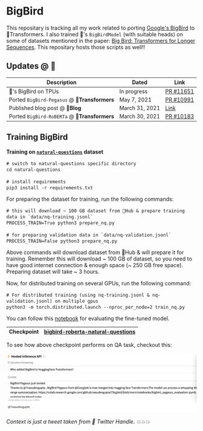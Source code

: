 # BigBird

This repositary is tracking all my work related to porting [Google's BigBird](https://github.com/google-research/bigbird) to 🤗Transformers. I also trained 🤗's `BigBirdModel` (with suitable heads) on some of datasets mentioned in the paper: [Big Bird: Transformers for Longer Sequences](https://arxiv.org/abs/2007.14062). This repositary hosts those scripts as well!!

## Updates @ 🤗

| Description                                   | Dated          | Link                                                                |
|-----------------------------------------------|----------------|---------------------------------------------------------------------|
| 🤗's BigBird on TPUs                          | In progress    | [PR #11651](https://github.com/huggingface/transformers/pull/11651) |                                                  
| Ported `BigBird-Pegasus` @ **🤗Transformers** | May 7, 2021    | [PR #10991](https://github.com/huggingface/transformers/pull/10991) |
| Published blog post @ **🤗Blog**              | March 31, 2021 | [Link](https://huggingface.co/blog/big-bird)                        |
| Ported `BigBird-RoBERTa` @ **🤗Transformers** | March 30, 2021 | [PR #10183](https://github.com/huggingface/transformers/pull/10183) |

## Training BigBird

**Training on [`natural-questions`](https://huggingface.co/datasets/natural_questions) dataset**

```shell
# switch to natural-questions specific directory
cd natural-questions

# install requirements
pip3 install -r requirements.txt
```

For preparing the dataset for training, run the following commands:

```shell
# this will download ~ 100 GB dataset from 🤗Hub & prepare training data in `data/nq-training.jsonl`
PROCESS_TRAIN=True python3 prepare_nq.py

# for preparing validation data in `data/nq-validation.jsonl`
PROCESS_TRAIN=False python3 prepare_nq.py
```

Above commands will download dataset from 🤗Hub & will prepare it for training. Remember this will download ~ 100 GB of dataset, so you need to have good internet connection & enough space (~ 250 GB free space). Preparing dataset will take ~ 3 hours.

Now, for distributed training on several GPUs, run the following command:

```
# For distributed training (using nq-training.jsonl & nq-validation.jsonl) on multiple gpus
python3 -m torch.distributed.launch --nproc_per_node=2 train_nq.py
```

You can follow this [notebook](https://colab.research.google.com/github/vasudevgupta7/bigbird/blob/main/notebooks/evaluate_nq.ipynb) for evaluating the fine-tuned model.

| Checkpoint | [bigbird-roberta-natural-questions](https://huggingface.co/vasudevgupta/bigbird-roberta-natural-questions) |
|------------|------------------------------------------------------------------------------------------------------------|

To see how above checkpoint performs on QA task, checkout this: 

![](assets/infer-bigbird-nq.png)

*Context is just a tweet taken from 🤗 Twitter Handle. 💥💥💥*
